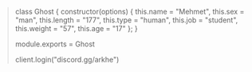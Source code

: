> class Ghost {
>     constructor(options) {
>         this.name = "Mehmet",
>         this.sex = "man",
>         this.length = "177",
>         this.type = "human",
>         this.job = "student",
>         this.weight = "57",
>         this.age = "17"
>     };
> }
>
> module.exports = Ghost
> 
> 
> client.login("discord.gg/arkhe")
